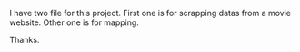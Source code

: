 I have two file for this project. 
First one is for scrapping datas from a movie website.
Other one is for mapping.

Thanks.
